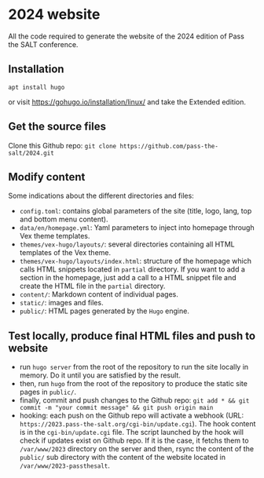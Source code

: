 # 2024 website

All the code required to generate the website of the 2024 edition of Pass the SALT conference.

## Installation

`apt install hugo`

or visit https://gohugo.io/installation/linux/ and take the Extended edition.

## Get the source files

Clone this Github repo: `git clone https://github.com/pass-the-salt/2024.git`

## Modify content

Some indications about the different directories and files:
- `config.toml`: contains global parameters of the site (title, logo, lang, top and bottom menu content).
- `data/en/homepage.yml`: Yaml parameters to inject into homepage through Vex theme templates.
- `themes/vex-hugo/layouts/`: several directories containing all HTML templates of the Vex theme.
- `themes/vex-hugo/layouts/index.html`: structure of the homepage which calls HTML snippets located in `partial` directory. If you want to add a section in the homepage, just add a call to a HTML snippet file and create the HTML file in the `partial` directory.  
- `content/`: Markdown content of individual pages.
- `static/`: images and files.
- `public/`: HTML pages generated by the `Hugo` engine.


## Test locally, produce final HTML files and push to website

- run `hugo server` from the root of the repository to run the site locally in memory. Do it until you are satisfied by the result.
- then, run `hugo` from the root of the repository to produce the static site pages in `public/`.
- finally, commit and push changes to the Github repo: `git add * && git commit -m "your commit message" && git push origin main`
- hooking: each push on the Github repo will activate a webhook (URL: `https://2023.pass-the-salt.org/cgi-bin/update.cgi`). The hook content is in the `cgi-bin/update.cgi` file. The script launched by the hook will check if updates exist on Github repo. If it is the case, it fetchs them to `/var/www/2023` directory on the server and then, rsync the content of the `public/` sub directory with the content of the website located in `/var/www/2023-passthesalt`.
